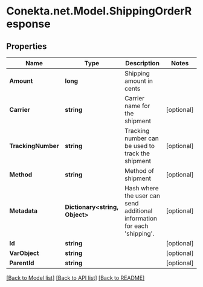 # Conekta.net.Model.ShippingOrderResponse

## Properties

Name | Type | Description | Notes
------------ | ------------- | ------------- | -------------
**Amount** | **long** | Shipping amount in cents | 
**Carrier** | **string** | Carrier name for the shipment | [optional] 
**TrackingNumber** | **string** | Tracking number can be used to track the shipment | [optional] 
**Method** | **string** | Method of shipment | [optional] 
**Metadata** | **Dictionary&lt;string, Object&gt;** | Hash where the user can send additional information for each &#39;shipping&#39;. | [optional] 
**Id** | **string** |  | [optional] 
**VarObject** | **string** |  | [optional] 
**ParentId** | **string** |  | [optional] 

[[Back to Model list]](../README.md#documentation-for-models) [[Back to API list]](../README.md#documentation-for-api-endpoints) [[Back to README]](../README.md)

